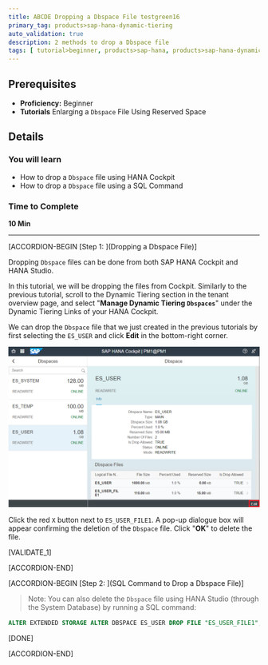 ```yaml
---
title: ABCDE Dropping a Dbspace File testgreen16
primary_tag: products>sap-hana-dynamic-tiering
auto_validation: true
description: 2 methods to drop a Dbspace file
tags: [ tutorial>beginner, products>sap-hana, products>sap-hana-dynamic-tiering, products>sap-hana-studio, topic>big-data, topic>sql ]
---
```


## Prerequisites
 - **Proficiency:** Beginner
 - **Tutorials** Enlarging a `Dbspace` File Using Reserved Space


## Details
### You will learn
  - How to drop a `Dbspace` file using HANA Cockpit
  - How to drop a `Dbspace` file using a SQL Command

### Time to Complete
 **10 Min**

 ---
[ACCORDION-BEGIN [Step 1: ](Dropping a Dbspace File)]

Dropping `Dbspace` files can be done from both SAP HANA Cockpit and HANA Studio.

In this tutorial, we will be dropping the files from Cockpit. Similarly to the previous tutorial, scroll to the Dynamic Tiering section in the tenant overview page, and select "**Manage Dynamic Tiering `Dbspaces`**" under the Dynamic Tiering Links of your HANA Cockpit.

We can drop the `Dbspace` file that we just created in the previous tutorials by first selecting the `ES_USER` and click **Edit** in the bottom-right corner.

![Edit Dbspace](edit_db_space.png)

Click the red `X` button next to `ES_USER_FILE1`. A pop-up dialogue box will appear confirming the deletion of the `Dbspace` file. Click "**OK**" to delete the file.

[VALIDATE_1]

[ACCORDION-END]

[ACCORDION-BEGIN [Step 2: ](SQL Command to Drop a Dbspace File)]

> Note: You can also delete the `Dbspace` file using HANA Studio (through the System Database) by running a SQL command:
``` sql
ALTER EXTENDED STORAGE ALTER DBSPACE ES_USER DROP FILE "ES_USER_FILE1";
```

[DONE]

[ACCORDION-END]
